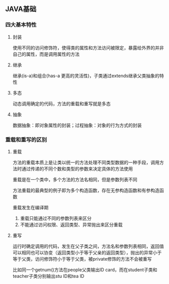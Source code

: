 ## JAVA基础

### 四大基本特性

1. 封装
   
   使用不同的访问修饰符，使得类的属性和方法访问被限定，暴露给外界的并非自己的属性，而是调用属性的方法
2. 继承
   
   继承(is-a)和组合(has-a 更高的灵活性)，子类通过extends继承父类抽象的特性
3. 多态
   
   动态调用确定的代码，方法的重载和重写就是多态
4. 抽象
   
   数据抽象：即对象属性的封装；过程抽象：对象的行为方式的封装
### 重载和重写的区别

1. 重载
   
   方法的重载本质上是让类以统一的方法处理不同类型数据的一种手段，调用方法时通过传递的不同个数和类型的参数来决定具体的方法使用

   重载是在一个类中，多个方法的方法名相同，但是参数列表不同

   方法重载的最典型的例子即为多个构造函数，存在无参构造函数和有参构造函数

   重载发生在编译期

   1. 重载只能通过不同的参数列表来区分
   2. 不能通过访问权限、返回类型、异常抛出来区分重载
   
2. 重写
   
   运行时确定调用的代码，发生在父子类之间，方法名和参数列表相同，返回值可以相同也可以协变（返回类型小于等于父亲的返回类型），抛出的异常小于等于父类，访问修饰符小于等于父类，被private修饰的方法不会被重写

   比如同一个getnum()方法在people父类输出ID card，而在student子类和teacher子类分别输出stu ID和tea ID


